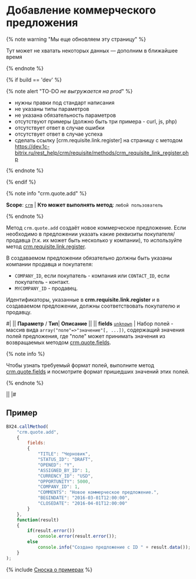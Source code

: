 # Добавление коммерческого предложения

{% note warning "Мы еще обновляем эту страницу" %}

Тут может не хватать некоторых данных — дополним в ближайшее время

{% endnote %}

{% if build == 'dev' %}

{% note alert "TO-DO _не выгружается на prod_" %}

- нужны правки под стандарт написания
- не указаны типы параметров
- не указана обязательность параметров
- отсутствуют примеры (должно быть три примера - curl, js, php)
- отсутствует ответ в случае ошибки
- отсутствует ответ в случае успеха
- сделать ссылку [crm.requisite.link.register] на страницу с методом https://dev.1c-bitrix.ru/rest_help/crm/requisite/methods/crm_requisite_link_register.php

{% endnote %}

{% endif %}

{% note info "crm.quote.add" %}

**Scope**: [`crm`](../../scopes/permissions.md) | **Кто может выполнять метод**: `любой пользователь`

{% endnote %}

Метод `crm.quote.add` создаёт новое коммерческое предложение. Если необходимо в предложении указать какие реквизиты покупателя/продавца (т.к. их может быть несколько у компании), то используйте метод [crm.requisite.link.register](../requisites/links/crm-requisite-link-register.md).

В создаваемом предложении обязательно должны быть указаны компании продавца и покупателя:
- `COMPANY_ID`, если покупатель - компания или `CONTACT_ID`, если покупатель - контакт.
- `MYCOMPANY_ID` - продавец. 
  
Идентификаторы, указанные в **crm.requisite.link.register** и в создаваемом предложении, должны соответствовать покупателю и продавцу.

#|
||  **Параметр** / **Тип**| **Описание** ||
|| **fields**
[`unknown`](../../data-types.md) | Набор полей - массив вида `array("поле"=>"значение"[, ...])`, содержащий значения полей предложения, где "поле" может принимать значения из возвращаемых методом [crm.quote.fields](./crm-quote-fields.md).

{% note info %}

Чтобы узнать требуемый формат полей, выполните метод [crm.quote.fields](./crm-quote-fields.md) и посмотрите формат пришедших значений этих полей. 

{% endnote %}

||
|#

## Пример

```js
BX24.callMethod(
    "crm.quote.add",
    {
        fields:
        {
            "TITLE": "Черновик",
            "STATUS_ID": "DRAFT",
            "OPENED": "Y",
            "ASSIGNED_BY_ID": 1,
            "CURRENCY_ID": "USD",
            "OPPORTUNITY": 5000,
            "COMPANY_ID": 1,
            "COMMENTS": "Новое коммерческое предложение.",
            "BEGINDATE": "2016-03-01T12:00:00",
            "CLOSEDATE": "2016-04-01T12:00:00"
        }
    },
    function(result)
    {
        if(result.error())
            console.error(result.error());
        else
            console.info("Создано предложение с ID " + result.data());
    }
);
```

{% include [Сноска о примерах](../../../_includes/examples.md) %}